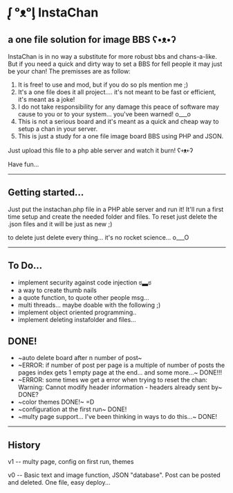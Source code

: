 # ᶘ ᵒᴥᵒᶅ InstaChan
 a one file solution for image BBS ʕ•ᴥ•ʔ
 ---
InstaChan is in no way a substitute for more robust bbs and chans-a-like.
But if you need a quick and dirty way to set a BBS for fell people it may just be your chan!
The premisses are as follow:
1) It is free! to use and mod, but if you do so pls mention me ;)
2) It's a one file does it all project.... it's not meant to be fast or efficient, it's meant as a joke!
3) I do not take responsibility for any damage this peace of software may cause to you or to your system... you've been warned! o___o
4) This is not a serious board and it's meant as a quick and cheap way to setup a chan in your server.
5) This is just a study for a one file image board BBS using PHP and JSON.

Just upload this file to a php able server and watch it burn! ʕ￫ᴥ￩ʔ

Have fun...

---
## Getting started...
Just put the instachan.php file in a PHP able server and run it!
It'll run a first time setup and create the needed folder and files.
To reset just delete the .json files and it will be just as new ;)

to delete just delete every thing...
it's no rocket science... o___O

---

## To Do...

- implement security against code injection ಠ▃ಠ
- a way to create thumb nails
- a quote function, to quote other people msg...
- multi threads... maybe doable with the following ;)
- implement object oriented programming..
- implement deleting instafolder and files...


## DONE!

- ~auto delete board after n number of post~
- ~ERROR: if number of post per page is a multiple of number of posts the pages index gets 1 empty page at the end... and some more...~ DONE!!!
- ~ERROR: some times we get a error when trying to reset the chan: Warning: Cannot modify header information - headers already sent by~ DONE?
- ~color themes DONE!~ =D
- ~configuration at the first run~ DONE!
- ~multy page support... I've been thinking in ways to do this...~ DONE!


---
## History
v1 -- multy page, config on first run, themes

v0 -- Basic text and image function, JSON "database". Post can be posted and deleted.
      One file, easy deploy...
